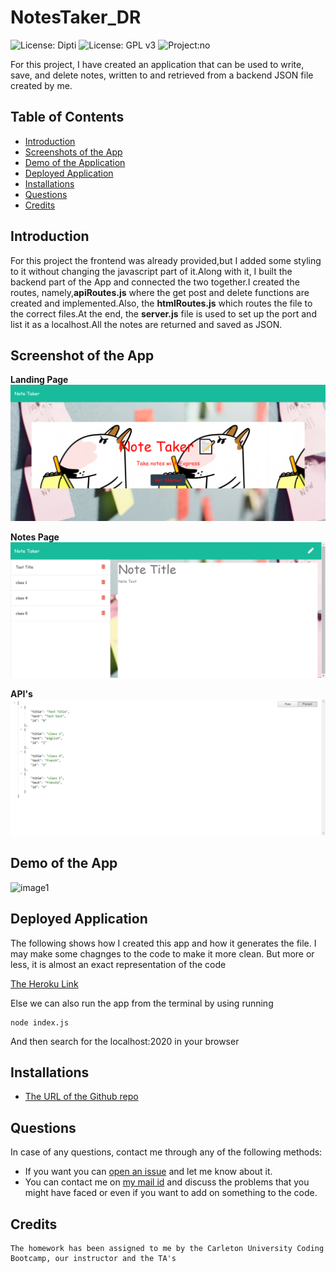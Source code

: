 # NotesTaker_DR
![License: Dipti](https://img.shields.io/badge/license-Dipti'sCode-yellow.svg)
![License: GPL v3](https://img.shields.io/badge/License-MIT-pink.svg)
![Project:no](https://img.shields.io/badge/Project-17-green.svg)



For this project, I have created an application that can be used to write, save, and delete notes, written to and retrieved from a backend JSON file created by me.

## Table of Contents
* [Introduction](#introduction)
* [Screenshots of the App](#scr)
* [Demo of the Application](#demo)
* [Deployed Application](#web)
* [Installations](#installations)
* [Questions](#ques)
* [Credits](#credits)

 ## Introduction 
 For this project the frontend was already provided,but I added some styling to it without changing the javascript part of it.Along with it, I built the backend part of the App and connected the two together.I created the routes, namely,__apiRoutes.js__  where the get post and delete functions are created and implemented.Also, the __htmlRoutes.js__ which routes the file to the correct files.At the end, the __server.js__ file is used to set up the port and list it as a localhost.All the notes are returned and saved as JSON.


 ## Screenshot of the App
 
 __Landing Page__
 ![image2](public/assets/LandingPage.png)
 
 __Notes Page__
  ![image3](public/assets/Notespage.png)
  
  __API's__
  ![image4](public/assets/api.png)
 
 ## Demo of the App
 ![image1](public/assets/teamnotes.gif)

 ## Deployed Application
 The following shows how I created this app and how it generates the file. I may make some chagnges to the code to make it more clean. But more or less, it is almost an exact representation of the code

 [The Heroku Link](https://notetakerdr.herokuapp.com/)
 
 Else we can also run the app from the terminal by using running 
 
 ```
node index.js
```
And then search for the localhost:2020 in your browser
 

 
 ## Installations
   * [The URL of the Github repo](https://github.com/Dipti2021/NotesTaker_DR)
   

 ## Questions
In case of any questions, contact me through any of the following methods:
 * If you want you can [open an issue](https://github.com/Dipti2021/NotesTaker_DR/issues) and let me know about it.
 * You can contact me on [my  mail id](mailto:dipti.raina@gmail.com) and discuss the problems that you might have faced or even if you want to add on something to the code.


    
 ## Credits
    The homework has been assigned to me by the Carleton University Coding Bootcamp, our instructor and the TA's
